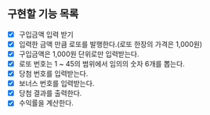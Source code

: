 ## 구현할 기능 목록
- [x] 구입금액 입력 받기
- [x] 입력한 금액 만큼 로또를 발행한다.(로또 한장의 가격은 1,000원)
- [x] 구입금액은 1,000원 단위로만 입력받는다.
- [x] 로또 번호는 1 ~ 45의 범위에서 임의의 숫자 6개를 뽑는다.
- [x] 당첨 번호를 입력받는다.
- [x] 보너스 번호를 입력받는다.
- [x] 당첨 결과를 출력한다.
- [x] 수익률을 계산한다.